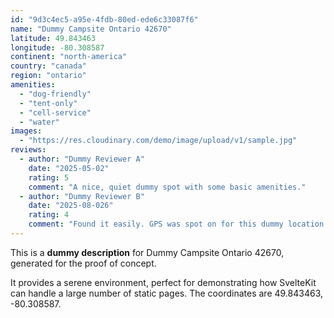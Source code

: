 ```yaml
---
id: "9d3c4ec5-a95e-4fdb-80ed-ede6c33087f6"
name: "Dummy Campsite Ontario 42670"
latitude: 49.843463
longitude: -80.308587
continent: "north-america"
country: "canada"
region: "ontario"
amenities:
  - "dog-friendly"
  - "tent-only"
  - "cell-service"
  - "water"
images:
  - "https://res.cloudinary.com/demo/image/upload/v1/sample.jpg"
reviews:
  - author: "Dummy Reviewer A"
    date: "2025-05-02"
    rating: 5
    comment: "A nice, quiet dummy spot with some basic amenities."
  - author: "Dummy Reviewer B"
    date: "2025-08-026"
    rating: 4
    comment: "Found it easily. GPS was spot on for this dummy location."
---
```


This is a **dummy description** for Dummy Campsite Ontario 42670, generated for the proof of concept.

It provides a serene environment, perfect for demonstrating how SvelteKit can handle a large number of static pages. The coordinates are 49.843463, -80.308587.

